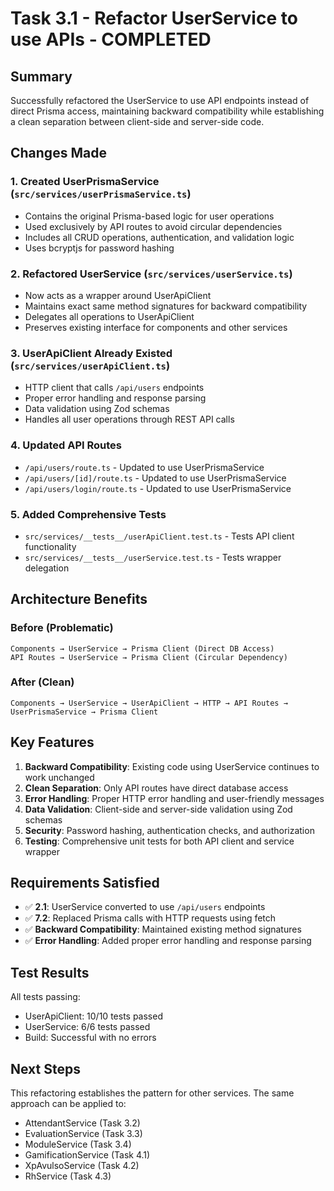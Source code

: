 # Task 3.1 - Refactor UserService to use APIs - COMPLETED

## Summary

Successfully refactored the UserService to use API endpoints instead of direct Prisma access, maintaining backward compatibility while establishing a clean separation between client-side and server-side code.

## Changes Made

### 1. Created UserPrismaService (`src/services/userPrismaService.ts`)
- Contains the original Prisma-based logic for user operations
- Used exclusively by API routes to avoid circular dependencies
- Includes all CRUD operations, authentication, and validation logic
- Uses bcryptjs for password hashing

### 2. Refactored UserService (`src/services/userService.ts`)
- Now acts as a wrapper around UserApiClient
- Maintains exact same method signatures for backward compatibility
- Delegates all operations to UserApiClient
- Preserves existing interface for components and other services

### 3. UserApiClient Already Existed (`src/services/userApiClient.ts`)
- HTTP client that calls `/api/users` endpoints
- Proper error handling and response parsing
- Data validation using Zod schemas
- Handles all user operations through REST API calls

### 4. Updated API Routes
- `/api/users/route.ts` - Updated to use UserPrismaService
- `/api/users/[id]/route.ts` - Updated to use UserPrismaService  
- `/api/users/login/route.ts` - Updated to use UserPrismaService

### 5. Added Comprehensive Tests
- `src/services/__tests__/userApiClient.test.ts` - Tests API client functionality
- `src/services/__tests__/userService.test.ts` - Tests wrapper delegation

## Architecture Benefits

### Before (Problematic)
```
Components → UserService → Prisma Client (Direct DB Access)
API Routes → UserService → Prisma Client (Circular Dependency)
```

### After (Clean)
```
Components → UserService → UserApiClient → HTTP → API Routes → UserPrismaService → Prisma Client
```

## Key Features

1. **Backward Compatibility**: Existing code using UserService continues to work unchanged
2. **Clean Separation**: Only API routes have direct database access
3. **Error Handling**: Proper HTTP error handling and user-friendly messages
4. **Data Validation**: Client-side and server-side validation using Zod schemas
5. **Security**: Password hashing, authentication checks, and authorization
6. **Testing**: Comprehensive unit tests for both API client and service wrapper

## Requirements Satisfied

- ✅ **2.1**: UserService converted to use `/api/users` endpoints
- ✅ **7.2**: Replaced Prisma calls with HTTP requests using fetch
- ✅ **Backward Compatibility**: Maintained existing method signatures
- ✅ **Error Handling**: Added proper error handling and response parsing

## Test Results

All tests passing:
- UserApiClient: 10/10 tests passed
- UserService: 6/6 tests passed
- Build: Successful with no errors

## Next Steps

This refactoring establishes the pattern for other services. The same approach can be applied to:
- AttendantService (Task 3.2)
- EvaluationService (Task 3.3) 
- ModuleService (Task 3.4)
- GamificationService (Task 4.1)
- XpAvulsoService (Task 4.2)
- RhService (Task 4.3)